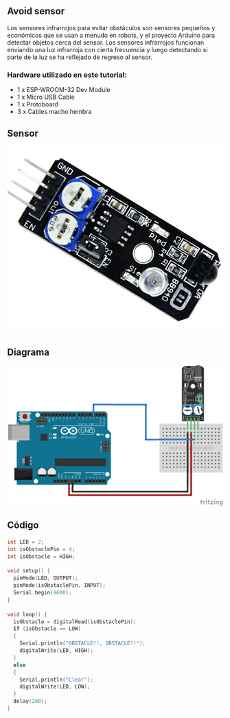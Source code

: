 ## Avoid sensor

Los sensores infrarrojos para evitar obstáculos son sensores pequeños y económicos que se usan a menudo en robots, y el proyecto Arduino para detectar objetos cerca del sensor. Los sensores infrarrojos funcionan enviando una luz infrarroja con cierta frecuencia y luego detectando si parte de la luz se ha reflejado de regreso al sensor.

### Hardware utilizado en este tutorial:
<ul>
<li>1 x ESP-WROOM-32 Dev Module</li>
<li>1 x Micro USB Cable</li>
<li>1 x Protoboard</li>
<li>3 x Cables macho hembra</li>
</ul>

## Sensor
![](https://github.com/CarlosRuiz02/Avoid_Sensor/blob/main/Avoid%20sensor/img/Avoid%20Sensor.jpg)
## Diagrama
![](https://github.com/CarlosRuiz02/Avoid_Sensor/blob/main/Avoid%20sensor/img/Avoid%20sensor%20diagrama.webp)


## Código
```c++
int LED = 2;
int isObstaclePin = 4;
int isObstacle = HIGH;

void setup() {
  pinMode(LED, OUTPUT);
  pinMode(isObstaclePin, INPUT);
  Serial.begin(9600);
}

void loop() {
  isObstacle = digitalRead(isObstaclePin);
  if (isObstacle == LOW)
  {
    Serial.println("OBSTACLE!!, OBSTACLE!!");
    digitalWrite(LED, HIGH);
  }
  else
  {
    Serial.println("Clear");
    digitalWrite(LED, LOW);
  }
  delay(200);
}